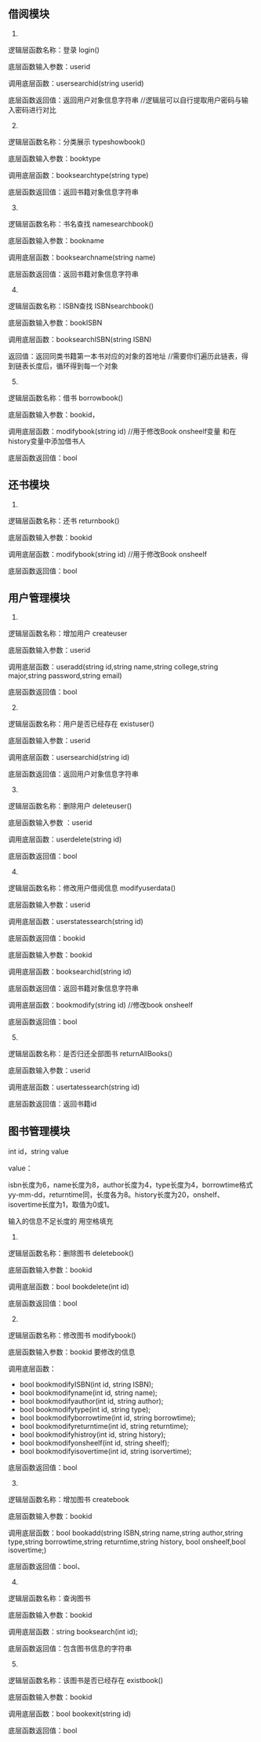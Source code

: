 ## 借阅模块

1.

逻辑层函数名称：登录 login()

底层函数输入参数：userid

调用底层函数：usersearchid(string userid)

底层函数返回值：返回用户对象信息字符串  //逻辑层可以自行提取用户密码与输入密码进行对比

2.

逻辑层函数名称：分类展示 typeshowbook()

底层函数输入参数：booktype

调用底层函数：booksearchtype(string type)

底层函数返回值：返回书籍对象信息字符串

3.

逻辑层函数名称：书名查找 namesearchbook()

底层函数输入参数：bookname

调用底层函数：booksearchname(string name)

底层函数返回值：返回书籍对象信息字符串

4.

逻辑层函数名称：ISBN查找  ISBNsearchbook()

底层函数输入参数：bookISBN

调用底层函数：booksearchISBN(string ISBN)

返回值：返回同类书籍第一本书对应的对象的首地址   //需要你们遍历此链表，得到链表长度后，循环得到每一个对象

5.

逻辑层函数名称：借书 borrowbook()

底层函数输入参数：bookid，

调用底层函数：modifybook(string id)           //用于修改Book onsheelf变量 和在history变量中添加借书人

底层函数返回值：bool



## 还书模块

1.

逻辑层函数名称：还书 returnbook()

底层函数输入参数：bookid

调用底层函数：modifybook(string id)              //用于修改Book onsheelf

底层函数返回值：bool



## 用户管理模块

1.

逻辑层函数名称：增加用户 createuser

底层函数输入参数：userid

调用底层函数：useradd(string id,string name,string college,string major,string password,string email)

底层函数返回值：bool

2.

逻辑层函数名称：用户是否已经存在 existuser()

底层函数输入参数：userid

调用底层函数：usersearchid(string id)

底层函数返回值：返回用户对象信息字符串

3.

逻辑层函数名称：删除用户 deleteuser()

底层函数输入参数 ：userid

调用底层函数：userdelete(string id)

底层函数返回值：bool

4.

逻辑层函数名称：修改用户借阅信息 modifyuserdata()

底层函数输入参数：userid

调用底层函数：userstatessearch(string id)

底层函数返回值：bookid

底层函数输入参数：bookid

调用底层函数：booksearchid(string id)

底层函数返回值：返回书籍对象信息字符串

调用底层函数：bookmodify(string id) //修改book onsheelf

底层函数返回值：bool



5.

逻辑层函数名称：是否归还全部图书 returnAllBooks()

底层函数输入参数：userid

调用底层函数：usertatessearch(string id)

底层函数返回值：返回书籍id



## 图书管理模块

int id，string value 

value：

isbn长度为6，name长度为8，author长度为4，type长度为4，borrowtime格式yy-mm-dd，returntime同，长度各为8。history长度为20，onshelf、isovertime长度为1，取值为0或1。

输入的信息不足长度的 用空格填充

1.

逻辑层函数名称：删除图书 deletebook()

底层函数输入参数：bookid

调用底层函数：bool bookdelete(int id)

底层函数返回值：bool

2.

逻辑层函数名称：修改图书 modifybook()

底层函数输入参数：bookid  要修改的信息

调用底层函数：

-   bool bookmodifyISBN(int id, string ISBN);
-   bool bookmodifyname(int id, string name);
-   bool bookmodifyauthor(int id, string author);
-   bool bookmodifytype(int id, string type);
-   bool bookmodifyborrowtime(int id, string borrowtime);
-   bool bookmodifyreturntime(int id, string returntime);
-   bool bookmodifyhistroy(int id, string history);
-   bool bookmodifyonsheelf(int id, string sheelf);
-   bool bookmodifyisovertime(int id, string isorvertime);

底层函数返回值：bool

3.

逻辑层函数名称：增加图书 createbook

底层函数输入参数：bookid

调用底层函数：bool bookadd(string ISBN,string name,string author,string type,string borrowtime,string returntime,string history, bool onsheelf,bool isovertime;)

底层函数返回值：bool、

4.

逻辑层函数名称：查询图书 

底层函数输入参数：bookid 

调用底层函数：string booksearch(int id);

底层函数返回值：包含图书信息的字符串

5.

逻辑层函数名称：该图书是否已经存在 existbook()

底层函数输入参数：bookid 

调用底层函数：bool bookexit(string id)

底层函数返回值：bool







